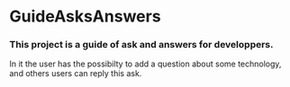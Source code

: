 # GuideAsksAnswers
### This project is a guide of ask and answers for developpers.
In it the user has the possibilty to add a question about some technology,
and others users can reply this ask.
